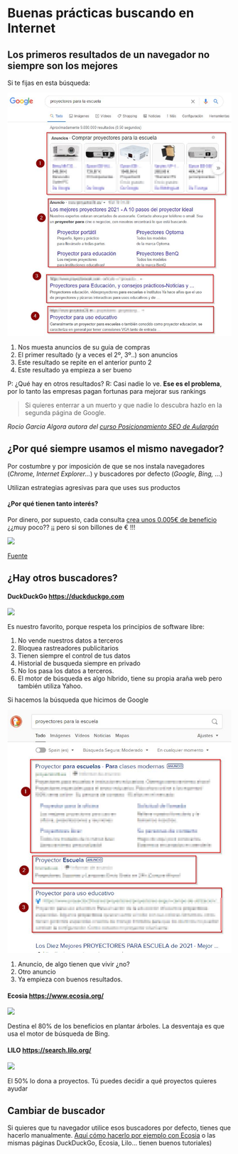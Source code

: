 # Buenas prácticas buscando en Internet

## Los primeros resultados de un navegador no siempre son los mejores

Si te fijas en esta búsqueda:

![](/assets/busqueda1.jpg)

1. Nos muesta anuncios de su guia de compras
1. El primer resultado (y a veces el 2º, 3º..) son anuncios
1. Este resultado se repite en el anterior punto 2
1. Este resultado ya empieza a ser bueno

P: ¿Qué hay en otros resultados? R: Casi nadie lo ve. **Ese es el problema**, por lo tanto las empresas pagan fortunas para mejorar sus rankings

>Si quieres enterrar a un muerto y que nadie lo descubra hazlo en la segunda página de Google.

*Rocio Garcia Algora autora del [curso Posicionamiento SEO de Aulargón](https://moodle.catedu.es/course/view.php?id=426)*

## ¿Por qué siempre usamos el mismo navegador?

Por costumbre y por imposición de que se nos instala navegadores (*Chrome, Internet Explorer...*) y buscadores por defecto (*Google, Bing, ...*)

Utilizan estrategias agresivas para que uses sus productos

#### ¿Por qué tienen tanto interés?
Por dinero, por supuesto, cada consulta [crea unos 0.005€ de beneficio](https://www.ventureharbour.com/visualising-size-google-bing-yahoo/) ¿¿muy poco?? ¡¡ pero si son billones de € !!!

![](https://web.catedu.es/wp-content/uploads/2017/04/google-bing-yahoo-revenue1-300x200.png)

[Fuente](https://web.catedu.es/ecosia-un-buscador-a-favor-del-planeta/)

## ¿Hay otros buscadores?

#### DuckDuckGo https://duckduckgo.com

![](https://upload.wikimedia.org/wikipedia/en/thumb/8/88/DuckDuckGo_logo.svg/150px-DuckDuckGo_logo.svg.png)

Es nuestro favorito, porque respeta los principios de software libre:

1. No vende nuestros datos a terceros
1. Bloquea rastreadores publicitarios
1. Tienen siempre el control de tus datos
1. Historial de busqueda siempre en privado
1. No los pasa los datos a terceros.
1. El motor de búsqueda es algo híbrido, tiene su propia araña web pero también utiliza Yahoo.

Si hacemos la búsqueda que hicimos de Google

![](/assets/busqueda2.jpg)

1. Anuncio, de algo tienen que vivir ¿no?
1. Otro anuncio
1. Ya empieza con buenos resultados.

#### Ecosia https://www.ecosia.org/

![](https://web.catedu.es/wp-content/uploads/2017/04/2017-04-20_10_29_01-Ecosia.png)

Destina el 80% de los beneficios en plantar árboles. La desventaja es que usa el motor de búsqueda de Bing.

#### LILO https://search.lilo.org/
![](https://web.catedu.es/wp-content/uploads/2017/04/2017-05-01_10_33_39-Que_es_Lilo__-_Lilo-768x124.jpg)

El 50% lo dona a proyectos. Tú puedes decidir a qué proyectos quieres ayudar

## Cambiar de buscador

Si quieres que tu navegador utilice esos buscadores por defecto, tienes que hacerlo manualmente. [Aquí cómo hacerlo por ejemplo con Ecosia](https://docs.google.com/presentation/d/1RfLouuNnFoc8KyTG3eI73lWMtCFu46Ddi14ja3_qCDM/embed?start=false&loop=false&delayms=3000&slide=id.p) o las mismas páginas DuckDuckGo, Ecosia, Lilo... tienen buenos tutoriales)

